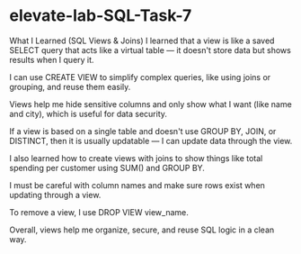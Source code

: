 # elevate-lab-SQL-Task-7
What I Learned (SQL Views & Joins)
I learned that a view is like a saved SELECT query that acts like a virtual table — it doesn't store data but shows results when I query it.

I can use CREATE VIEW to simplify complex queries, like using joins or grouping, and reuse them easily.

Views help me hide sensitive columns and only show what I want (like name and city), which is useful for data security.

If a view is based on a single table and doesn't use GROUP BY, JOIN, or DISTINCT, then it is usually updatable — I can update data through the view.

I also learned how to create views with joins to show things like total spending per customer using SUM() and GROUP BY.

I must be careful with column names and make sure rows exist when updating through a view.

To remove a view, I use DROP VIEW view_name.

Overall, views help me organize, secure, and reuse SQL logic in a clean way.

